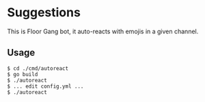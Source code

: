# Suggestions
This is Floor Gang bot, it auto-reacts with emojis in a given channel.

## Usage
```
$ cd ./cmd/autoreact
$ go build
$ ./autoreact
$ ... edit config.yml ...
$ ./autoreact
```
